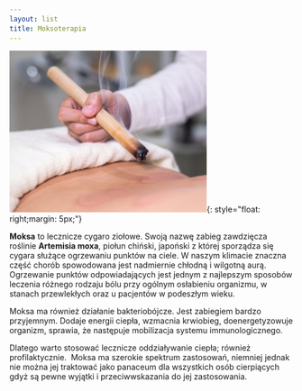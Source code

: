 ```yaml
---
layout: list
title: Moksoterapia
---
```


![Moksoterapia](/assets/img/moksoterapia.jpg){: style="float: right;margin: 5px;"}

**Moksa** to lecznicze cygaro ziołowe. Swoją nazwę zabieg zawdzięcza roślinie **Artemisia moxa**, piołun chiński, japoński z której sporządza się cygara służące ogrzewaniu punktów na ciele. W naszym klimacie znaczna część chorób spowodowana jest nadmiernie chłodną i wilgotną aurą. 
Ogrzewanie punktów odpowiadających jest jednym z najlepszym sposobów leczenia różnego rodzaju bólu przy ogólnym osłabieniu organizmu, w stanach przewlekłych oraz u pacjentów w podeszłym wieku. 

Moksa ma również działanie bakteriobójcze. Jest zabiegiem bardzo przyjemnym. Dodaje energii ciepła, wzmacnia krwiobieg, doenergetyzowuje organizm, sprawia, że następuje mobilizacja systemu immunologicznego. 

Dlatego warto stosować lecznicze oddziaływanie ciepła; również profilaktycznie. 
Moksa ma szerokie spektrum zastosowań, niemniej jednak nie można jej traktować jako panaceum dla wszystkich osób cierpiących gdyż są pewne wyjątki i przeciwwskazania do jej zastosowania.


